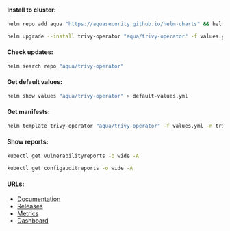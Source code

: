 #### Install to cluster:
```bash
helm repo add aqua "https://aquasecurity.github.io/helm-charts" && helm repo update
```
```bash
helm upgrade --install trivy-operator "aqua/trivy-operator" -f values.yml -n trivy-system --version "0.20.6" --create-namespace
```

#### Check updates:
```bash
helm search repo "aqua/trivy-operator"
```

#### Get default values:
```bash
helm show values "aqua/trivy-operator" > default-values.yml
```

#### Get manifests:
```bash
helm template trivy-operator "aqua/trivy-operator" -f values.yml -n trivy-system --version "0.20.6" > manifests.yml
```

#### Show reports:
```bash
kubectl get vulnerabilityreports -o wide -A
```
```bash
kubectl get configauditreports -o wide -A
```

#### URLs:
- [Documentation](https://aquasecurity.github.io/trivy-operator/latest/docs/vulnerability-scanning/)
- [Releases](https://github.com/aquasecurity/trivy-operator/releases)
- [Metrics](https://aquasecurity.github.io/trivy-operator/latest/tutorials/integrations/metrics/)
- [Dashboard](https://grafana.com/grafana/dashboards/17813-trivy-operator-dashboard/)
